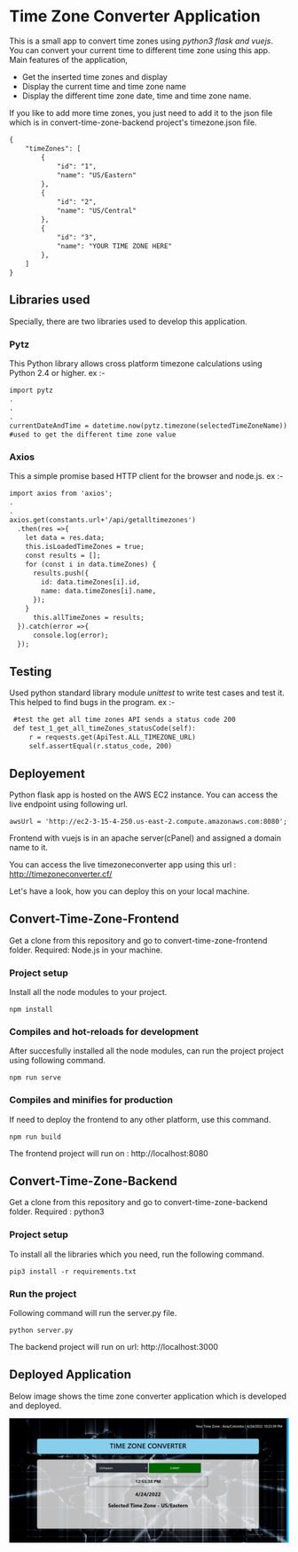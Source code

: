 # Time Zone Converter Application

This is a small app to convert time zones using _python3 flask and vuejs_. You can convert your current time to different time zone using this app.
Main features of the application,
   - Get the inserted time zones and display
   - Display the current time and time zone name
   - Display the different time zone date, time and time zone name.

If you like to add more time zones, you just need to add it to the json file which is in convert-time-zone-backend project's timezone.json file.
   ```
   {
       "timeZones": [
           {
               "id": "1",
               "name": "US/Eastern"
           },
           {
               "id": "2",
               "name": "US/Central"
           },
           {
               "id": "3",
               "name": "YOUR TIME ZONE HERE"
           },
       ]
   }
   ```
## Libraries used

Specially, there are two libraries used to develop this application.

### Pytz
This Python library allows cross platform timezone calculations using Python 2.4 or higher.
ex :-
   ```
   import pytz
   .
   .
   .
   currentDateAndTime = datetime.now(pytz.timezone(selectedTimeZoneName)) #used to get the different time zone value
   ```
 ### Axios
 This a simple promise based HTTP client for the browser and node.js.
 ex :-
   ```
   import axios from 'axios';
   .
   .
   axios.get(constants.url+'/api/getalltimezones')
     .then(res =>{
       let data = res.data;
       this.isLoadedTimeZones = true;
       const results = [];
       for (const i in data.timeZones) {
         results.push({
           id: data.timeZones[i].id,
           name: data.timeZones[i].name,
         });
       }
         this.allTimeZones = results;
     }).catch(error =>{
         console.log(error);
     });
  ```
  
## Testing
Used python standard library module _unittest_ to write test cases and test it. This helped to find bugs in the program.
  ex :-
   ```
    #test the get all time zones API sends a status code 200
    def test_1_get_all_timeZones_statusCode(self):
        r = requests.get(ApiTest.ALL_TIMEZONE_URL)
        self.assertEqual(r.status_code, 200)
   ```   
   
## Deployement

Python flask app is hosted on the AWS EC2 instance. You can access the live endpoint using following url.
   ```
   awsUrl = 'http://ec2-3-15-4-250.us-east-2.compute.amazonaws.com:8080';
   ```
Frontend with vuejs is in an apache server(cPanel) and assigned a domain name to it.

You can access the live timezoneconverter app using this url : http://timezoneconverter.cf/

Let's have a look, how you can deploy this on your local machine. 

## Convert-Time-Zone-Frontend

Get a clone from this repository and go to convert-time-zone-frontend folder. 
Required: Node.js in your machine.

### Project setup
Install all the node modules to your project. 
```
npm install
```

### Compiles and hot-reloads for development
After succesfully installed all the node modules, can run the project project using following command. 
```
npm run serve
```

### Compiles and minifies for production
If need to deploy the frontend to any other platform, use this command. 
```
npm run build
```
The frontend project will run on : http://localhost:8080

## Convert-Time-Zone-Backend

Get a clone from this repository and go to convert-time-zone-backend folder. 
Required : python3

### Project setup
To install all the libraries which you need, run the following command. 
```
pip3 install -r requirements.txt
```
### Run the project
Following command will run the server.py file. 
```
python server.py
```
The backend project will run on url: http://localhost:3000

## Deployed Application 

Below image shows the time zone converter application which is developed and deployed. 

![This is an image](https://github.com/pasan04/time-zone-conversion/blob/main/ReadMe_Image.PNG)
